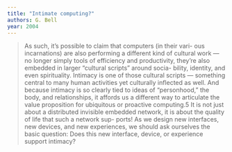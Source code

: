 ```yaml
---
title: "Intimate computing?"
authors: G. Bell
year: 2004
---
```


>  As such, it’s possible to claim that computers (in their vari- ous incarnations) are also performing a different kind of cultural work — no longer simply tools of efficiency and productivity, they’re also embedded in larger “cultural scripts” around socia- bility, identity, and even spirituality. Intimacy is one of those cultural scripts — something central to many human activities yet culturally inflected as well. And because intimacy is so clearly tied to ideas of “personhood,” the body, and relationships, it affords us a different way to articulate the value proposition for ubiquitous or proactive computing.5 It is not just about a distributed invisible embedded network, it is about the quality of life that such a network sup- ports! As we design new interfaces, new devices, and new experiences, we should ask ourselves the basic question: Does this new interface, device, or experience support intimacy?